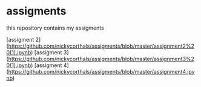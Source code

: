 # assigments
this repository contains my assigments

[assigment 2] (https://github.com/nickycorthals/assigments/blob/master/assignment2%20(1).ipynb)
[assigment 3] (https://github.com/nickycorthals/assigments/blob/master/assignment3%20(1).ipynb)
[assigment 4] (https://github.com/nickycorthals/assigments/blob/master/assignment4.ipynb)
